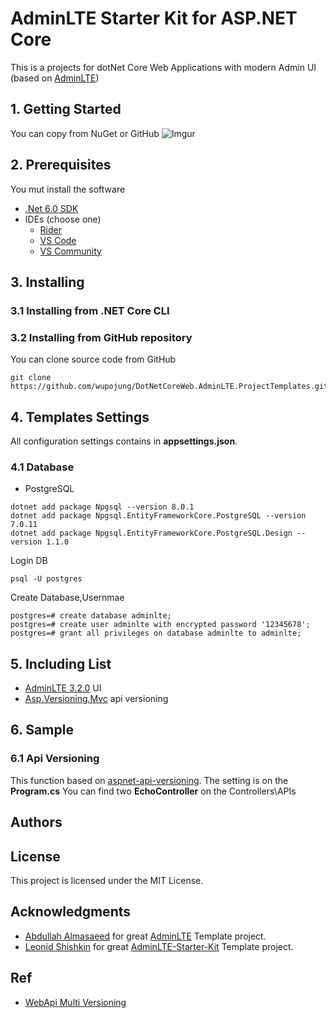 # AdminLTE Starter Kit for ASP.NET Core
This is a projects for dotNet Core Web Applications with modern Admin UI (based on [AdminLTE](https://adminlte.io))
## 1. Getting Started
You can copy from NuGet or GitHub
![Imgur](https://i.imgur.com/BeiRH6J.png)

## 2. Prerequisites
You mut install the software 
* [.Net 6.0 SDK](https://dotnet.microsoft.com/en-us/download/dotnet/6.0)
* IDEs (choose one)
  * [Rider](https://www.jetbrains.com/rider/)
  * [VS Code](https://code.visualstudio.com/)
  * [VS Community](https://visualstudio.microsoft.com/zh-hant/vs/community/)

## 3. Installing
### 3.1 Installing from .NET Core CLI 
### 3.2 Installing from GitHub repository
You can clone source code from GitHub
```shell
git clone https://github.com/wupojung/DotNetCoreWeb.AdminLTE.ProjectTemplates.git
```
## 4. Templates Settings
All configuration settings contains in **appsettings.json**.
### 4.1 Database
* PostgreSQL
```shell
dotnet add package Npgsql --version 8.0.1
dotnet add package Npgsql.EntityFrameworkCore.PostgreSQL --version 7.0.11
dotnet add package Npgsql.EntityFrameworkCore.PostgreSQL.Design --version 1.1.0
```
Login DB
```shell
psql -U postgres
```
Create Database,Usernmae
```shell
postgres=# create database adminlte;
postgres=# create user adminlte with encrypted password '12345678';
postgres=# grant all privileges on database adminlte to adminlte;
```

## 5. Including List 
* [AdminLTE 3.2.0](https://adminlte.io/themes/v3/) UI
* [Asp.Versioning.Mvc](https://www.nuget.org/packages/Asp.Versioning.Mvc.ApiExplorer)  api versioning 

## 6. Sample 
### 6.1 Api Versioning 
This function based on [aspnet-api-versioning](https://github.com/dotnet/aspnet-api-versioning).
The setting is on the **Program.cs**
You can find two **EchoController** on the Controllers\APIs  

## Authors
## License
This project is licensed under the MIT License. 
## Acknowledgments
* [Abdullah Almasaeed](https://adminlte.io/about) for great [AdminLTE](https://adminlte.io) Template project.
* [Leonid Shishkin](https://github.com/leonex) for great [AdminLTE-Starter-Kit](https://github.com/dotnet-express/AdminLTE-Starter-Kit) Template project.
## Ref
* [WebApi Multi Versioning](https://dotblogs.com.tw/yc421206/2022/03/13/support_multiple_versions_of_asp_net_core_web_api#google_vignette)